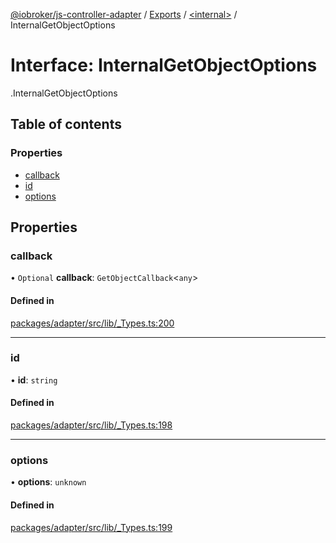 [@iobroker/js-controller-adapter](../README.md) / [Exports](../modules.md) / [<internal\>](../modules/internal_.md) / InternalGetObjectOptions

# Interface: InternalGetObjectOptions

[<internal>](../modules/internal_.md).InternalGetObjectOptions

## Table of contents

### Properties

- [callback](internal_.InternalGetObjectOptions.md#callback)
- [id](internal_.InternalGetObjectOptions.md#id)
- [options](internal_.InternalGetObjectOptions.md#options)

## Properties

### callback

• `Optional` **callback**: `GetObjectCallback`<`any`\>

#### Defined in

[packages/adapter/src/lib/_Types.ts:200](https://github.com/ioBroker/ioBroker.js-controller/blob/3e0001c1/packages/adapter/src/lib/_Types.ts#L200)

___

### id

• **id**: `string`

#### Defined in

[packages/adapter/src/lib/_Types.ts:198](https://github.com/ioBroker/ioBroker.js-controller/blob/3e0001c1/packages/adapter/src/lib/_Types.ts#L198)

___

### options

• **options**: `unknown`

#### Defined in

[packages/adapter/src/lib/_Types.ts:199](https://github.com/ioBroker/ioBroker.js-controller/blob/3e0001c1/packages/adapter/src/lib/_Types.ts#L199)
